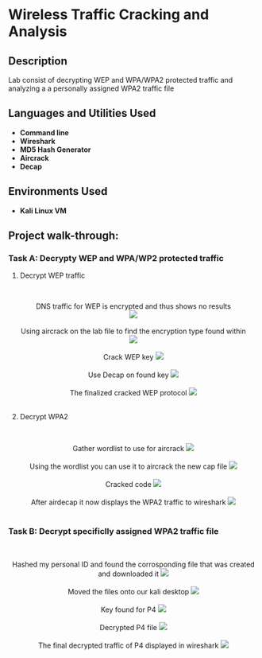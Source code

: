 <h1>Wireless Traffic Cracking and Analysis</h1>

<h2>Description</h2>
Lab consist of decrypting WEP and WPA/WPA2 protected traffic and analyzing a a personally assigned WPA2 traffic file
<br />


<h2>Languages and Utilities Used</h2>

- <b>Command line</b> 
- <b>Wireshark</b>
- <b>MD5 Hash Generator</b>
- <b>Aircrack</b>
- <b>Decap</b>

<h2>Environments Used </h2>

- <b>Kali Linux VM</b>

<h2>Project walk-through:</h2>

<h3>Task A: Decrypty WEP and WPA/WP2 protected traffic</h3>

  1. Decrypt WEP traffic
<br />
<p align="center">
DNS traffic for WEP is encrypted and thus shows no results <br/>
<img src="https://github.com/HimothyRobinson/CrackingAndAnalysisLab/assets/142434081/7a600b37-6495-441e-b6aa-31760d5c1124"/>
<br />
<br />
Using aircrack on the lab file to find the encryption type found within<br/>
<img src="https://github.com/HimothyRobinson/CrackingAndAnalysisLab/assets/142434081/f958bb28-c94e-4641-94b8-3d8841471efc"/>
<br />
<br />
Crack WEP key
<img src="https://github.com/HimothyRobinson/CrackingAndAnalysisLab/assets/142434081/e4c32d6c-986b-412c-8d1a-e68f363651f0"/>
<br />
<br />
Use Decap on found key
<img src="https://github.com/HimothyRobinson/CrackingAndAnalysisLab/assets/142434081/64de63cf-3539-46ad-83da-2c395072ec00"/>
<br />
<br />
The finalized cracked WEP protocol
<img src="https://github.com/HimothyRobinson/CrackingAndAnalysisLab/assets/142434081/ef70eaec-168e-41f2-aeac-0fdb6cfab293"/>
<br />
<br />
  
  2. Decrypt WPA2
<br />
<p align="center">
Gather wordlist to use for aircrack
<img src="https://github.com/HimothyRobinson/CrackingAndAnalysisLab/assets/142434081/89af585b-ae3d-46fd-98fc-98c1f187bf7f"/>
<br />
<br />
Using the wordlist you can use it to aircrack the new cap file
<img src="https://github.com/HimothyRobinson/CrackingAndAnalysisLab/assets/142434081/7c5b21f3-bd77-449a-ba2d-c299d49f53a6"/>
<br />
<br />
Cracked code
<img src="https://github.com/HimothyRobinson/CrackingAndAnalysisLab/assets/142434081/243ca4fc-1b68-48b8-bf72-c29e048adcde"/>
<br />
<br />
After airdecap it now displays the WPA2 traffic to wireshark
<img src="https://github.com/HimothyRobinson/CrackingAndAnalysisLab/assets/142434081/89a65239-570a-4adc-8ef2-b7992a9b829e"/>
<br />
<br />

<h3>Task B: Decrypt specificlly assigned WPA2 traffic file</h3>
<br />
<p align="center">
Hashed my personal ID and found the corrosponding file that was created and downloaded it
<img src="https://github.com/HimothyRobinson/CrackingAndAnalysisLab/assets/142434081/fb942799-fb82-4a7f-ab87-c542d9a55719"/>
<br />
<br />
Moved the files onto our kali desktop
<img src="https://github.com/HimothyRobinson/CrackingAndAnalysisLab/assets/142434081/9425d55e-9b19-4a60-900e-0c078ab07c46"/>
<br />
<br />
Key found for P4
<img src="https://github.com/HimothyRobinson/CrackingAndAnalysisLab/assets/142434081/8b14274f-1757-4205-ac37-f1ca6d0c1403"/>
<br />
<br />
Decrypted P4 file
<img src="https://github.com/HimothyRobinson/CrackingAndAnalysisLab/assets/142434081/8b706daf-dfd8-46c8-ae2e-d2762ac8d269"/>
<br />
<br />
The final decrypted traffic of P4 displayed in wireshark
<img src="https://github.com/HimothyRobinson/CrackingAndAnalysisLab/assets/142434081/06238958-f86b-4ddf-86c2-1b23c0057fb5"/>












  
<!--
 ```diff
- text in red
+ text in green
! text in orange
# text in gray
@@ text in purple (and bold)@@
```
--!>
